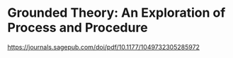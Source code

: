 # Grounded Theory: An Exploration of Process and Procedure

https://journals.sagepub.com/doi/pdf/10.1177/1049732305285972

